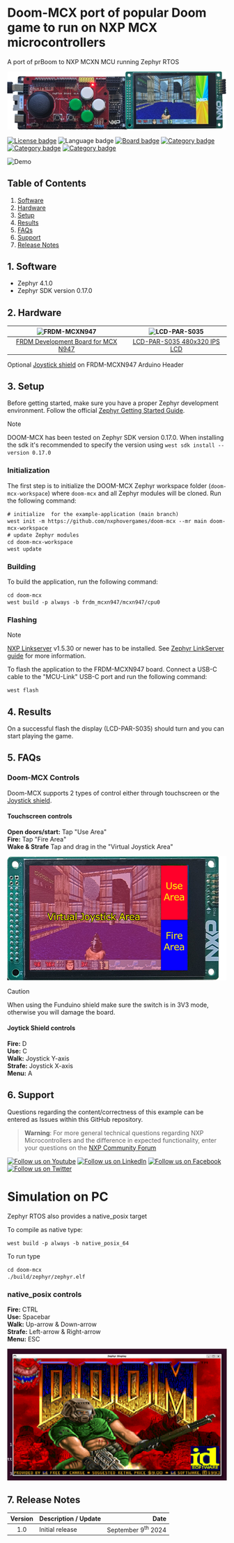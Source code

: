 # Doom-MCX port of popular Doom game to run on NXP MCX microcontrollers

A port of prBoom to NXP MCXN MCU running Zephyr RTOS

![MCX-Doom](https://raw.githubusercontent.com/NXPHoverGames/Doom-MCX/refs/heads/main/assets/doom_mcx.jpg)

<!----- Boards ----->
[![License badge](https://img.shields.io/badge/License-GPL%202.0-red)](https://github.com/search?q=org%3Anxp-appcodehub+vision+in%3Areadme&type=Repositories)
![Language badge](https://img.shields.io/badge/Language-C-yellow)
[![Board badge](https://img.shields.io/badge/Board-FRDM&ndash;MCXN947-blue)]()
[![Category badge](https://img.shields.io/badge/Category-RTOS-yellowgreen)](https://github.com/search?q=org%3Anxp-appcodehub+rtos+in%3Areadme&type=Repositories)
[![Category badge](https://img.shields.io/badge/Category-HMI-yellowgreen)](https://github.com/search?q=org%3Anxp-appcodehub+hmi+in%3Areadme&type=Repositories)
[![Category badge](https://img.shields.io/badge/Category-GRAPHICS-yellowgreen)](https://github.com/search?q=org%3Anxp-appcodehub+graphics+in%3Areadme&type=Repositories)

![Demo](https://raw.githubusercontent.com/NXPHoverGames/Doom-MCX/refs/heads/main/assets/demo.gif)

## Table of Contents
1. [Software](#step1)
2. [Hardware](#step2)
3. [Setup](#step3)
4. [Results](#step4)
5. [FAQs](#step5) 
6. [Support](#step6)
7. [Release Notes](#step7)

## 1. Software<a name="step1"></a>
- Zephyr 4.1.0
- Zephyr SDK version 0.17.0

## 2. Hardware<a name="step2"></a>

![FRDM-MCXN947](https://raw.githubusercontent.com/NXPHoverGames/Doom-MCX/refs/heads/main/assets/FRDM-MCXN947-TOP.avif) | ![LCD-PAR-S035](https://raw.githubusercontent.com/NXPHoverGames/Doom-MCX/refs/heads/main/assets/LCD-PAR-S035-TOP.avif)
:-------------------------:|:-------------------------:
[FRDM Development Board for MCX N947](https://www.nxp.com/design/design-center/development-boards-and-designs/general-purpose-mcus/frdm-development-board-for-mcx-n94-n54-mcus:FRDM-MCXN947)  |  [LCD-PAR-S035 480x320 IPS LCD](https://www.nxp.com/design/design-center/development-boards-and-designs/general-purpose-mcus/3-5-480x320-ips-tft-lcd-module:LCD-PAR-S035)

Optional [Joystick shield](https://duckduckgo.com/?t=h_&q=funduino+board+joystick+shield&ia=web) on FRDM-MCXN947 Arduino Header



## 3. Setup<a name="step3"></a>


Before getting started, make sure you have a proper Zephyr development
environment. Follow the official
[Zephyr Getting Started Guide](https://docs.zephyrproject.org/latest/getting_started/index.html).

> [!NOTE]  
> DOOM-MCX has been tested on Zephyr SDK version 0.17.0. When installing the sdk it's recommended to specify the version using `west sdk install --version 0.17.0`

### Initialization

The first step is to initialize the DOOM-MCX Zephyr workspace folder (``doom-mcx-workspace``) where ``doom-mcx`` and all Zephyr modules will be cloned. Run the following
command:

```shell
# initialize  for the example-application (main branch)
west init -m https://github.com/nxphovergames/doom-mcx --mr main doom-mcx-workspace
# update Zephyr modules
cd doom-mcx-workspace
west update
```

### Building

To build the application, run the following command:

```shell
cd doom-mcx
west build -p always -b frdm_mcxn947/mcxn947/cpu0
```

### Flashing

> [!NOTE]  
> [NXP Linkserver](https://www.nxp.com/design/design-center/software/development-software/mcuxpresso-software-and-tools-/linkserver-for-microcontrollers:LINKERSERVER) v1.5.30 or newer has to be installed. See [Zephyr LinkServer guide](https://docs.zephyrproject.org/latest/develop/flash_debug/host-tools.html#linkserver-debug-host-tools) for more information.

To flash the application to the FRDM-MCXN947 board. Connect a USB-C cable to the "MCU-Link" USB-C port and run the following command:

```shell
west flash
```


## 4. Results<a name="step4"></a>
On a successful flash the display (LCD-PAR-S035) should turn and you can start playing the game.

## 5. FAQs<a name="step5"></a>

### Doom-MCX Controls

Doom-MCX supports 2 types of control either through touchscreen or the [Joystick shield](https://duckduckgo.com/?t=h_&q=funduino+board+joystick+shield&ia=web).

#### Touchscreen controls
**Open doors/start:** Tap "Use Area"  
**Fire:** Tap "Fire Area"  
**Wake & Strafe** Tap and drag in the "Virtual Joystick Area"

![Doom-MXC Touch screen layout](https://raw.githubusercontent.com/NXPHoverGames/Doom-MCX/refs/heads/main/assets/doom_mcx_touch_screen_layout.jpg)

> [!CAUTION]  
> When using the Funduino shield make sure the switch is in 3V3 mode, otherwise you will damage the board.

#### Joytick Shield controls
**Fire:** D  
**Use:** C  
**Walk:** Joystick Y-axis  
**Strafe:** Joystick X-axis  
**Menu:** A

## 6. Support<a name="step6"></a>

Questions regarding the content/correctness of this example can be entered as Issues within this GitHub repository.

>**Warning**: For more general technical questions regarding NXP Microcontrollers and the difference in expected functionality, enter your questions on the [NXP Community Forum](https://community.nxp.com/)

[![Follow us on Youtube](https://img.shields.io/badge/Youtube-Follow%20us%20on%20Youtube-red.svg)](https://www.youtube.com/NXP_Semiconductors)
[![Follow us on LinkedIn](https://img.shields.io/badge/LinkedIn-Follow%20us%20on%20LinkedIn-blue.svg)](https://www.linkedin.com/company/nxp-semiconductors)
[![Follow us on Facebook](https://img.shields.io/badge/Facebook-Follow%20us%20on%20Facebook-blue.svg)](https://www.facebook.com/nxpsemi/)
[![Follow us on Twitter](https://img.shields.io/badge/X-Follow%20us%20on%20X-black.svg)](https://x.com/NXP)


# Simulation on PC

Zephyr RTOS also provides a native_posix target

To compile as native type:
```shell
west build -p always -b native_posix_64
```

To run type
```shell
cd doom-mcx
./build/zephyr/zephyr.elf
```

### native_posix controls
**Fire:** CTRL  
**Use:** Spacebar  
**Walk:** Up-arrow & Down-arrow  
**Strafe:** Left-arrow & Right-arrow  
**Menu:** ESC

![MCX-Doom Native](https://raw.githubusercontent.com/NXPHoverGames/Doom-MCX/refs/heads/main/assets/mcx_doom_zephyr_native_posix.png)

## 7. Release Notes<a name="step7"></a>
| Version | Description / Update                           | Date                        |
|:-------:|------------------------------------------------|----------------------------:|
| 1.0     | Initial release                                | September 9<sup>th</sup> 2024 |